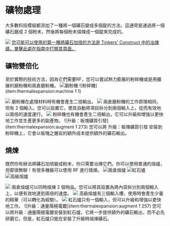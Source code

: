 # 礦物處理

大多數科技模組都添加了一種將一個礦石變成多個錠的方法。這通常是通過將一個礦石磨成 2 個粉末，然後將每個粉末熔煉成一個錠來完成的。

![](../../../gear/tinkers_construct/smeltery/smeltery.png)
[您可能可以使用的第一種將礦石加倍的方法是 Tinkers' Construct 中的冶煉爐。單擊此處在指南中打開其頁面。](guide:/modpack/gear/tinkers_construct/smeltery/)

## 礦物雙倍化
至於實際的技術方法，因為它們需要RF，您可以嘗試熱力膨脹的粉碎機或是用擴展的磨粉機和兩倉磨粉機。
![磨粉機](item:actuallyadditions:block_grinder)
![粉碎機](item:thermalexpansion:machine 1 1)

![](crusher.png)
磨粉機在處理材料時有機會產生二倍輸出。
![](double_crusher.png)
兩倉磨粉機的工作原理相同，但有 2 個輸入。您可以設置它，使其自動將項目拆分到兩個輸入上，從而有效地以兩倍的速度運行。
![](pulverizer.png)
粉碎機也有機會產生二倍輸出。它可以升級和增強以更快地工作並生產更多的副產物。
![升級：板塊礦質引發](item:thermalexpansion:augment 1 273)
您可以將 升級：板塊礦質引發 安裝到粉碎機上，它會以板塊之層岩的額外成本提供額外的礦石輸出。

## 燒煉
既然你有辦法將礦石加倍變成粉末，你只需要冶煉它們。你可以使用普通的熔爐，但那很無聊！有很多機器可以使用 RF 進行燒煉。
![兩倉熔爐](item:actuallyadditions:block\_furnace\_double)
![紅石爐](item:thermalexpansion:machine)
![高級熔爐](item:industrialforegoing:resourceful_furnace)

![](powered_furnace.png)
兩倉熔爐可以同時熔煉 2 個物品。您可以將其設置為將內容拆分到兩個輸入上，以便有效地達到兩倍的速度。
![](resourceful_furnace.png)
高級熔爐有三個輸入槽，使用時會產生少量的精華（可以轉化為經驗）。
![](redstone_furnace.png)
紅石爐只有一個輸入，但可以升級和增強以更快地工作。
![升級：通量陽極電鍍](item:thermalexpansion:augment 1 257)
您可以將升級：通量陽極電鍍安裝到紅石爐，它將一步提供額外的礦石輸出，而不必先研磨它。但是，紅石爐只能在安裝了升級時熔煉礦石。